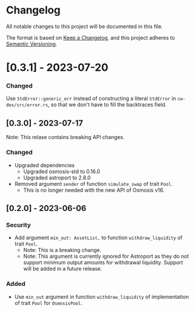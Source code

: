 # Changelog

All notable changes to this project will be documented in this file.

The format is based on [Keep a Changelog](https://keepachangelog.com/en/1.0.0/),
and this project adheres to [Semantic Versioning](https://semver.org/spec/v2.0.0.html).

# [0.3.1] - 2023-07-20

### Changed

Use `StdError::generic_err` instead of constructing a literal `StdError` in `cw-dex/src/error.rs`,
so that we don't have to fill the backtraces field.

## [0.3.0] - 2023-07-17

Note: This relase contains breaking API changes.

### Changed

- Upgraded dependencies
    - Upgraded osmosis-std to 0.16.0
    - Upgraded astroport to 2.8.0
- Removed argument `sender` of function `simulate_swap` of trait `Pool`.
    - This is no longer needed with the new API of Osmosis v16.

## [0.2.0] - 2023-06-06

### Security

- Add argument `min_out: AssetList,` to function `withdraw_liquidity` of trait `Pool`.
  - Note: This is a breaking change.
  - Note: This argument is currently ignored for Astroport as they do not support minimum output amounts for withdrawal liquidity. Support will be added in a future release.

### Added

- Use `min_out` argument in function `withdraw_liquidity` of implementation of trait `Pool` for `OsmosisPool`.
